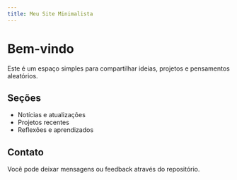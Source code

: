 ```yaml
---
title: Meu Site Minimalista
---
```


# Bem-vindo

Este é um espaço simples para compartilhar ideias, projetos e pensamentos aleatórios.

## Seções

- Notícias e atualizações
- Projetos recentes
- Reflexões e aprendizados

## Contato

Você pode deixar mensagens ou feedback através do repositório.
